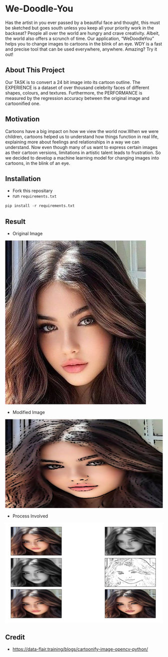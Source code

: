 # We-Doodle-You
Has the artist in you ever passed by a beautiful face and thought, this must be
sketched but goes south unless you keep all your priority work in the backseat?
People all over the world are hungry and crave creativity. Albeit, the world also offers
a scrunch of time. Our application, “WeDoodleYou” helps you to change images to
cartoons in the blink of an eye. WDY is a fast and precise tool that can be used
everywhere, anywhere. Amazing? Try it out!

## About This Project
Our TASK is to convert a 24 bit image into its cartoon outline.
The EXPERIENCE is a dataset of over thousand celebrity faces of different shapes,
colours, and textures.
Furthermore, the PERFORMANCE is measured by the regression accuracy between
the original image and cartoonified one.

## Motivation
Cartoons have a big impact on how we view the world now.When we were children,
cartoons helped us to understand how things function in real life, explaining more
about feelings and relationships in a way we can understand. Now even though many
of us want to express certain images as their cartoon versions, limitations in artistic
talent leads to frustration. So we decided to develop a machine learning model for
changing images into cartoons, in the blink of an eye.

## Installation
- Fork this repositary
- run `requirements.txt`
```Python
pip install -r requirements.txt
```

## Result
- Original Image

![Alt text](images/image.jpeg)
- Modified Image

![Alt text](images/cartoonified_image.jpeg)
- Process Involved

![Alt text](images/image.png)

## Credit
- https://data-flair.training/blogs/cartoonify-image-opencv-python/
